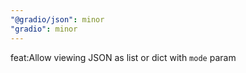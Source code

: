 ```yaml
---
"@gradio/json": minor
"gradio": minor
---
```


feat:Allow viewing JSON as list or dict with `mode` param
